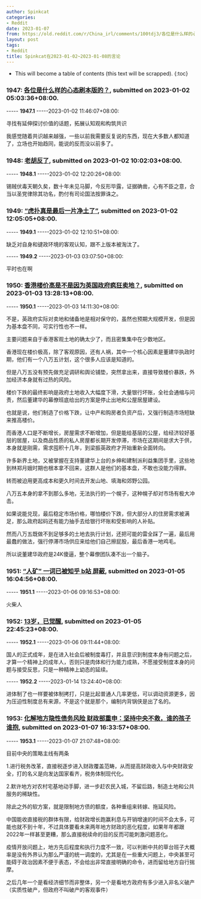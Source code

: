 ```yaml
---
author: Spinkcat
categories:
- Reddit
date: 2023-01-07
from: https://old.reddit.com/r/China_irl/comments/100tdj3/各位是什么样的心态刷本版的/
layout: post
tags:
- Reddit
title: Spinkcat在2023-01-02~2023-01-08的言论
---
```


* This will become a table of contents (this text will be scrapped).
{:toc}

### 1947: [各位是什么样的心态刷本版的？](https://old.reddit.com/r/China_irl/comments/100tdj3/各位是什么样的心态刷本版的/), submitted on 2023-01-02 05:03:36+08:00.

----- __1947.1__ -----2023-01-02 11:46:07+08:00:

寻找有延伸探讨价值的话题，拓展认知观和构筑共识

我感觉随着共识越来越强，一些以前我需要反复说的东西，现在大多数人都知道了，立场也开始趋同，能说的反而没以前多了。

### 1948: [老胡反了](https://old.reddit.com/r/real_China_irl/comments/101095c/老胡反了/), submitted on 2023-01-02 10:02:03+08:00.

----- __1948.1__ -----2023-01-02 12:20:26+08:00:

锡贼伏毒天朝久矣，数十年未见马脚，今反形毕露，证据确凿，心有不臣之意，合当以圣党律除其功名，酌付有司论国法按罪诛之。

### 1949: [“虎扑真是最后一片净土了”](https://old.reddit.com/r/China_irl/comments/1012rux/虎扑真是最后一片净土了/), submitted on 2023-01-02 12:05:05+08:00.

----- __1949.1__ -----2023-01-02 12:10:51+08:00:

缺乏对自身和键政环境的客观认知，跟不上版本被淘汰了。

----- __1949.2__ -----2023-01-03 03:07:50+08:00:

平时也在啊

### 1950: [香港楼价高是不是因为英国政府疯狂卖地？](https://old.reddit.com/r/real_China_irl/comments/101zahm/香港楼价高是不是因为英国政府疯狂卖地/), submitted on 2023-01-03 13:28:13+08:00.

----- __1950.1__ -----2023-01-03 14:11:30+08:00:

不是，英政府实际对卖地和储备地是相对保守的，虽然也预期大规模开发，但是因为基本盘不同，可实行性也不一样。

主要问题来自于香港客观土地的确太少了，而且密集集中在少数地区。

香港现在楼价极高，除了客观原因，还有人祸，其中一个核心因素是董建华执政时期，他们有一个八万五计划，这个很多人应该是知道的。

但是八万五没有预先做充足调研和舆论铺垫，突然拿出来，直接导致楼价暴跌，外加经济本身就有过热的风险。

楼价下跌的最终影响是政府土地收入大幅度下滑，大量银行坏账，全社会通缩与问责，然后董建华的幕僚班底给出的方案是停止出地和公屋居屋建设。

也就是说，他们制造了价格下跌，让中产和购房者负资产后，又强行制造市场短缺来推高楼价。

而香港人口是不断增长，房屋需求不断增加，但是能给基层的公屋，给经济较好基层的居屋，以及商品性质的私人房屋都长期开发停滞，市场在这期间是求大于供，本身就是刚需，需求囤积十几年，到梁振英政府才开始重新全面转向。

许多新界土地，又被掌握在支持董建华上台的乡绅和建制派利益集团手里，这些地到林郑月娥时期也根本拿不回来，这群人是他们的基本盘，不敢也没能力得罪。

转而被迫用更高成本和更久时间去开发山地、填海和郊野公园。

八万五本身的拿不到那么多地，无法执行的一个幌子，这种幌子却对市场有极大冲击。

如果说能兑现，最后稳定市场价格，哪怕楼价下跌，但大部分人的住房需求被满足，那么政府起码还有能力抽手去给银行坏账和受影响的人补贴。

然而八万五既做不到足够多的土地去执行计划，还把可能的雷全踩了一遍，最后用最蠢的做法，强行停滞市场供应来给他们自己擦屁股，最后香港一地鸡毛。

所以说董建华政府是24K傻逼，整个幕僚团队凑不出一个脑子。

### 1951: [“人矿” 一词已被知乎 b站 屏蔽](https://old.reddit.com/r/real_China_irl/comments/103tfz7/人矿_一词已被知乎_b站_屏蔽/), submitted on 2023-01-05 16:04:56+08:00.

----- __1951.1__ -----2023-01-06 09:16:53+08:00:

火柴人

### 1952: [13岁，已觉醒](https://old.reddit.com/r/real_China_irl/comments/1040n76/13岁已觉醒/), submitted on 2023-01-05 22:45:23+08:00.

----- __1952.1__ -----2023-01-06 09:11:44+08:00:

国人的正式成年，是在进入社会后被制度毒打，并且意识到制度本身有问题之后，才算一个精神上的成年人，否则只是肉体和行为能力成熟，不愿接受制度本身的问题与接受反思，只是一种精神上幼态的延续。

----- __1952.2__ -----2023-01-14 13:24:40+08:00:

进体制了也一样要被体制拷打，只是比起普通人几率更低，可以调动资源更多，因为压迫性制度总有来源，不是这个就是那个，编制内背锅侠是出了名的。

### 1953: [化解地方隐性债务风险 财政部重申：坚持中央不救，谁的孩子谁抱](https://old.reddit.com/r/China_irl/comments/105k424/化解地方隐性债务风险_财政部重申坚持中央不救谁的孩子谁抱/), submitted on 2023-01-07 16:33:57+08:00.

----- __1953.1__ -----2023-01-07 21:07:48+08:00:

目前中央的策略主线有两条

1.进行税务改革，直接税逐步进入财政覆盖范畴，从而提高财政收入与中央财政安全，打的名义是向发达国家看齐，税务体制现代化。

2.默许地方对农村宅基地动手脚，进一步赶农民入城，不留后路，制造土地和公共服务的稀缺性。

除此之外的软方案，就是限制地方债的额度，各种重组来转嫁、拖延风险。

中国能收直接税的群体有限，给财政增长跑赢利息与开销增速的时间不会太多，可能也就不到十年，不过具体要看未来两年地方财政的恶化程度，如果年年都跟2022年一样甚至更糟，那么直接税续命的目的反而可能刺激问题恶化。

疫情开放问题上，地方先后程度和执行力度不一致，可以判断中共的草台班子大概率是没有外界认为那么严谨的统一调度的，尤其是在一些重大问题上，中央甚至可能碍于政治因素不便于表态，不会给出非常直接明确的命令，进而留给地方自行揣摩。

之后几年一个是看经济细节而非整体，另一个是看地方政府有多少进入非名义破产（实质性破产，但政府不叫破产的客观事件）

